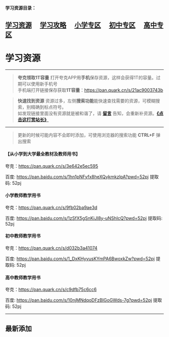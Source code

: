 
**学习资源目录：**

 [学习资源](zh-cn/study/study)&#8195;
 [学习攻略](zh-cn/study/Studyguide)&#8195;
 [小学专区](zh-cn/study/primaryschool)&#8195;
 [初中专区](zh-cn/study/middleschool)&#8195;
 [高中专区](zh-cn/study/highschool)
 ---
# 学习资源

----
> **夸克领取1T容量**
  打开夸克APP用**手机**保存资源，这样会获得1T的容量。过期可以使用新手机号  
  手机端打开链接保存获取**1T容量**：https://pan.quark.cn/s/21ac9003743b  

> **快速找到资源**
  资源过多，左侧**搜索功能**能快速查找需要的资源，可模糊搜索，别精确到标点符号。  
  如发现链接里面没有资源就是被和谐了，请 [**留言**](zh-cn/bbs) 告知，会重新补资源。[**《点击这打赏站长》**](zh-cn/dashang)

----
> 更新的时候可能内容不会即时添加，可使用浏览器的搜索功能 **CTRL+F** 弹出搜索

#### 【从小学到大学最全教材及教师用书】

夸克：https://pan.quark.cn/s/3e642e5ec595

百度: https://pan.baidu.com/s/1hn1pNFyfx8heXQykmkzlpA?pwd=52pj 提取码: 52pj

#### 小学教师教学用书

夸克：https://pan.quark.cn/s/9fb02ba9ae3d

百度: https://pan.baidu.com/s/1zSfX5gSnKiJI8y-uNShIcQ?pwd=52pj 提取码: 52pj

#### 初中教师教学用书

夸克：https://pan.quark.cn/s/d032b3a41074

百度: https://pan.baidu.com/s/1_DxKHyvusKYmPA6BwoxkZw?pwd=52pj 提取码: 52pj

#### 高中教师教学用书

夸克：https://pan.quark.cn/s/c9dfb75c6cc6

百度: https://pan.baidu.com/s/10njMNdqoDFzBIGoGWds-7g?pwd=52pj 提取码: 52pj



----
## 最新添加



